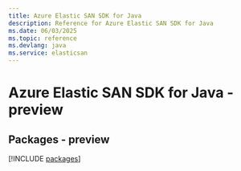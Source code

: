 ```yaml
---
title: Azure Elastic SAN SDK for Java
description: Reference for Azure Elastic SAN SDK for Java
ms.date: 06/03/2025
ms.topic: reference
ms.devlang: java
ms.service: elasticsan
---
```

# Azure Elastic SAN SDK for Java - preview
## Packages - preview
[!INCLUDE [packages](elastic-san-index.md)]
